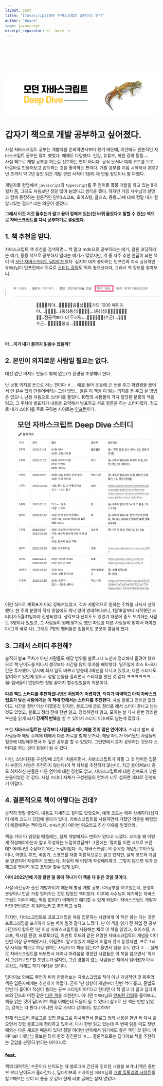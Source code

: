 ```yaml
---
layout: post
title: "[Javascript]모던 자바스크립트 딥다이브 후기"
author: "Wayne"
tags: javascript
excerpt_separator: <!--more-->
---
```


<span style="color:rgba(0,0,0,0)">이걸 다 읽은 내가 자랑스러워...</span>

<!--more-->

<br/><br/><br/>

![main](../assets/post_img/javascript_deep_dive.png "main")

# 갑자기 책으로 개발 공부하고 싶어졌다.

사실 자바스크립트 공부는 개발자를 준비하면서부터 했기 때문에, 이전에도 원론적인 자바스크립트 공부는 많이 했었다. 매체도 다양했다. 인강, 유튜브, 학원 강의 등등....
<br/>
사실 책으로 개발 공부를 하는걸 선호하는 편이 아니다. 공식 문서나 예제 코드를 보고 바로바로 만들어보고 습득하는 것을 좋아하는 편이다. 개발 공부를 처음 시작해서 2022년 초까지 약 2년 동안 읽은 개발 관련 서적이 1권이 채 안될 정도이니 말 다했다.
<br/><br/>
개발자로 현업에서 `javascript`와 `typescript`를 주 언어로 폭풍 개발을 하고 있는 8개월차 쯤, 그래도 처음보단 정말 많이 늘었다고 생각을 했다. 하지만 가끔 사수님의 설명과 함께 등장하는 원론적인 단어(스코프, 호이스팅, 클래스, 등등...)에 대해 정말 내가 잘 알고있는 걸까? 라는 의문이 생겼다.

**그래서 이것 저것 들추는거 말고 끝이 정해져 있는(한 바퀴 돌았다고 말할 수 있는) 책으로 자바스크립트를 다시 공부하기로 결심했다.**

## 1. 책 추천을 받다.

자바스크립트 책 추천을 검색하면... 책 말고 mdn으로 공부하라는 얘기, 클론 코딩하라는 얘기, 등등 책으로 공부하지 말라는 얘기가 많았지만, 걔 중 자주 추천 언급이 되는 책이 이 [모던 자바스크립트 딥다이브](https://wikibook.co.kr/mjs/)였다. 심지어 내가 좋아하는 인프런의 지식 공유자인 `정재남`님이 인프런에서 무료로 [스터디 강의](https://www.inflearn.com/course/%EB%AA%A8%EB%8D%98-%EC%9E%90%EB%B0%94%EC%8A%A4%ED%81%AC%EB%A6%BD%ED%8A%B8-%EB%94%A5%EB%8B%A4%EC%9D%B4%EB%B8%8C)도 찍어 놓으셨더라, 그래서 책 정보를 찾아보니...
<br/><br/>
![info](../assets/post_img/2022-08-10/modern-js-deep-dive-1.png "book info")
<br/>

<div style='width:300px; margin:0 auto;'>👥👤👥👤뭐야...👤👤👥👥👥웅👥성👥👥👤거의 1000 페이지야....👤👥👤👤...(웅성웅성)👤👥👥👤...(웅)(성)👥👥👤👤👥👤👥👥👤..전공책보다 더 두꺼워....👤👥👥👤👥👤(수군)...👥👤👥수군...👤👥👤👥👤웅성...👥👤👤👥👥👤👥👤</div>

<br/><br/>
**아...이거 내가 끝까지 읽을수 있을까?**

## 2. 본인이 의지로운 사람일 필요는 없다.

대신 없던 의지도 만들수 밖에 없는(?) 환경을 조성해야 한다.
<br/><br/>
난 보통 의지를 돈으로 사는 편이다 ㅎ.... 예를 들어 운동에 큰 돈을 주고 회원권을 끊어서 안 갈수 없게 만들어버리는 그런 방법...
물론 이 책을 다 읽는 의지를 돈 주고 살 방법은 없으니, 난생 처음으로 스터디를 들었다. 10명의 사람들이 각자 할당된 분량의 책을 읽고, 그 주차에 발표자가 내용을 요약해서 발표하고 서로 질문을 하는 스터디였다.
참고로 내가 스터디를 주로 구하는 사이트는 [인프런](https://www.inflearn.com/community/studies)이다.

![plan](../assets/post_img/2022-08-10/modern-js-deep-dive-2.png "study plan")

<br/>
이런 식으로 계획표가 미리 정해져있었고, 각자 자발적으로 원하는 주차를 나눠서 선택했다. 한 주의 분량이 적지 않음에도 워낙 양이 방대하다보니, 1월18일부터 시작했던 스터디가 5월31일까지 진행되었다. 생각보다 난이도도 있었기 때문에 중도 포기하는 사람도 3명이나 있었고, 그 사람들이 원래 맡기로 했던 파트를 다른 사람들이 맡아서 해야했다(그게 바로 나). 그래도 7명의 멤버들은 힘들어도 꿋꿋이 열심히 했다.

## 3. 그래서 스터디 추천해?

솔직히 발표 주차가 아닌 사람들도 해당 범위를 블로그나 노션에 정리해서 올려야 했으므로 책 난이도를 떠나서 생각보다 시간을 많이 투자를 해야했다. 일주일에 최소 6~8시간은 투자했다. 당시에 회사 일도 바쁘고 방송대 3학년을 다니고 있었고, 다른 스터디도 참여하고 있던게 있어서 정말 눈물을 흘리면서 스터디를 했던 것 같다 ㅋㅋㅋㅋㅋㅋ...😂 멤버들이 없었다면 정말 끝까지 할수있었을지 의문이다.<br/><br/>
**다른 책도 스터디를 추천하겠냐면은 확답하기 어렵지만, 의지가 박약하고 아직 자바스크립트가 낯선 사람에게는 이 책에 한해서는 스터디를 추천한다.**
사실 블로그 정리만 없었어도 시간을 절반 이상 아꼈을것 같지만, 블로그에 글로 정리를 해서 스터디 끝나고 남는 것도 있었고, 블로그 정리 전에 한번 읽고, 정리하면서 읽고, 모이는 날 다시 한번 정리한 부분을 읽게 되서 **강제적 반복**을 할 수 있어서 스터디 이후에도 남는게 많았다.<br/><br/>
또한 **자바스크립트는 생각보다 사람들과 얘기해볼 것이 많은 언어이다.** 스터디 발표 후 사람들과 해당 주제에 대해서 다른 자료를 함께 보거나, 해당 파트가 어려웠던 사람들의 질문에 대답해주면서 더 깊은 공부를 할 수 있었다. 그런면에서 혼자 공부하는 것보다 스터디를 하는 것이 장점이 될 수 있다.
<br/><br/>
다만, 스터디원을 구성할때 코딩이 처음이면서, 자바스크립트가 하필 그 첫 언어인 입문자 수준의 사람은 추천하지 않는다(이 책 자체를 추천하지 않는다). 지금 돌이켜보니 중도 하차하신 분들은 다른 언어에 대한 경험도 없고, 자바스크립트에 대한 친숙도가 낮은 분들이었던 것 같다. 사실 스터디 자체가 구성원들의 편차가 너무 심하면 제대로 진행되기 어렵다.

## 4. 결론적으로 책이 어떻다는 건데?

솔직히 정말 좋았다. 내용도 자세하고 깊이도 있었으며, 예제 코드는 매우 상세하다(심지어 예제 코드가 깃헙에 올라가 있다). 자바스크립트를 사용하면서 가졌던 의문을 빠짐없이 해결해주는 책이었다. `정재남`님이 여러번 읽으라고 하신 이유를 알겠더라.
<br/><br/>
책을 거의 다 읽었을 때쯤에는, 실제 개발에서도 변화가 있다고 느꼈다. 코드를 왜 이렇게 작성해야하는지 알고 작성하는 느낌이었달까? 그전에는 '많이들 이런 식으로 쓰던데? 에러나면 수정하고.'라는 느낌이었다. 즉, <span class="bg_highlight">자바스크립트의 중요한 개념인 호이스팅이나, 이벤트 루프, 비동기, 스코프를 대충 이론적으로는 알고 있지만, 실제 코드와 개념을 연관지어 작성하지 못했는데, 확실히 왜 이렇게 작성해야하고, 그렇지 않으면 뭐가 문제고를 명확히 알고 코딩을 할수 있게 됬다.</span>
<br/>

**아마 2022년에 가장 잘한 일 중에 하나가 이 책을 다 읽은 것일 것이다.**

사실 비전공자 출신 개발자이기 때문에 항상 개발 공부, CS공부를 하고있는데, 분량이 분량이니 만큼 가장 얻어가는 것도 많았던 책이었다. 이후에 사수님이 얘기하는 자바스크립트 이야기에는 막힘 없이(?) 이해하고 얘기할 수 있게 되었다. <span class="bg_highlight">자바스크립트 개발자라면 한번쯤은 꼭 읽어보라고 추천</span>하고 싶다.
<br/><br/>
하지만, 자바스크립트로 프로그래밍을 처음 입문하는 사람에게 이 책은 읽는 다는 것은 프로그래밍을 포기하게 되는 벽이 될것 같다고 느꼈다. 난 이 책을 읽기 전 취업 전 공부 기간까지 합하면 1년 이상 자바스크립트를 사용해본 채로 이 책을 읽었고, 호이스팅, 스코프, 렉시컬 환경, 프로토타입, 이벤트 루프와 같은 유명한 자바스크립트의 개념을 이미 한번 이상 공부해봤거나, 어렴풋이 알고있었기 때문에 어렵지 않게 읽었지만, 프로그래밍 시작을 책으로 하길 원하는 사람이 이 책을 읽는다? 울면서 읽을 수도 있다 ㅎ....
실제로 자바스크립트를 써보면서 에러나 어려움을 겪었던 사람들은 이 책을 읽으면서 '이래서 그런거구만!'할 포인트가 많지만, 그런 경험이 없는 사람들은 책에서 읽어봤자 아무 공감도, 이해도 하기 어려울 것이다.
<br/><br/>
딥다이브 외에도 무언가 따라 만들어보는 자바스크립트 책이 아닌 개념적인 것 위주의 책은 입문자에게는 추천하기 어렵다. 굳이 '난 성향이 개념부터 한번 싹다 훑고, 문법도 한번 다 훑어야 직성이 풀리는 공부 스타일이야!'라고 한다면 이 책 말고 더 얇고 딥다이브의 간소화 버전 같은 [다른 책](https://wikibook.co.kr/corejs/)을 추천한다. 아니면 `정재남`님의 [인프런 강의](https://www.inflearn.com/course/%ED%95%B5%EC%8B%AC%EA%B0%9C%EB%85%90-javascript-flow#curriculum)를 들어보고, 책을 읽는 것이 딥다이브 책을 이해는데 도움이 될 수 있다.( 참고로 난 책은 반만 읽었고, 강의는 다 봤다.) 아니면 무료 스터디 강의라도 참고하자!

현재 티스토리 블로그를 깃헙 블로그로 이사하면서 블로그 정리 내용을 한번 씩 다시 훑으면서 깃헙 블로그에 정리하고 있어서, 다시 한번 읽고 있는데 두 번째 읽을 때도 첫번째와는 다른 새로운 배움이 있다! 정말 여러번 반복해서 읽기에도 좋은 책인 것 같다. 어쩌다보니 재남님 홍보만 많이 한것 같긴한데 ㅎ.... 결론적으로는 딥다이브 책을 추천하는 글임을 분명히 밝히는 바이다.😍

### feat.

책의 대략적인 수준이나 난이도는 제 블로그에 간단히 정리된 내용을 보거나(책은 중반부 부터 난이도가 올라간다.), 딥다이브의 저자이신 `이웅모`님의 [개발 튜토리얼 사이트](https://poiemaweb.com/)를 참고해보는 것이 더 좋을 것 같아 현재 리뷰 글에는 싣지 않았다.
